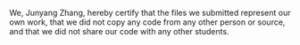 We, Junyang Zhang, hereby certify that the files we submitted represent our own work, that we did not copy any code from any other person or source, and that we did not share our code with any other students.